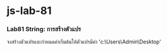 # js-lab-81
### Lab81 String: การสร้างตัวแปร
จงสร้างตัวแปรและกำหนดค่าเริ่มต้นให้ตัวแปรมีค่า 'c:\Users\Admin\Desktop'
